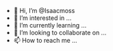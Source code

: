 - 👋 Hi, I’m @Isaacmoss
- 👀 I’m interested in ...
- 🌱 I’m currently learning ...
- 💞️ I’m looking to collaborate on ...
- 📫 How to reach me ...

<!---
Isaacmoss/Isaacmoss is a ✨ special ✨ repository because its `README.md` (this file) appears on your GitHub profile.
You can click the Preview link to take a look at your changes.
--->
